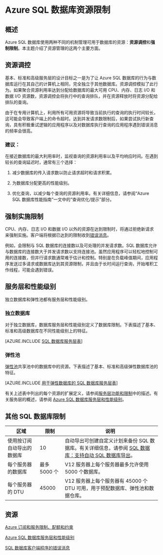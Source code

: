 <properties
	pageTitle="Azure SQL 数据库资源限制"
	description="本页介绍 Azure SQL 数据库的一些常见资源限制。"
	services="sql-database"
	documentationCenter="na"
	authors="CarlRabeler"
	manager="jhubbard"
	editor="monicar" />  



<tags
	ms.service="sql-database"
	ms.devlang="na"
	ms.topic="article"
	ms.tgt_pltfrm="na"
	ms.workload="data-management"
	ms.date="10/13/2016"
	wacn.date="12/12/2016"
	ms.author="carlrab" />


# Azure SQL 数据库资源限制

## 概述

Azure SQL 数据库使用两种不同的机制管理可用于数据库的资源：**资源调控**和**强制限制**。本主题介绍了资源管理的这两个主要方面。

## 资源调控
基本、标准和高级服务层的设计目标之一是为了让 Azure SQL 数据库的行为与数据库运行在其自己的计算机上相同，完全独立于其他数据库。资源调控模拟了此行为。如果聚合资源利用率达到分配给数据库的最大可用 CPU、内存、日志 I/O 和数据 I/O 资源数，资源调控会将执行中的查询排队，并在资源释放时将资源分配给排队的查询。

由于在专用计算机上，利用所有可用资源将导致当前执行的查询的执行时间较长，这可能会导致客户端上的命令超时。达到并发请求数限制后，如果尝试执行新查询，具有积极重试逻辑的应用程序以及对数据库执行查询的应用程序遇到错误消息的频率会很高。

### 建议：
在接近数据库的最大利用率时，监视查询的资源利用率以及平均响应时间。在遇到较长的查询延迟时，通常有三个选择：

1.	减少数据库的传入请求数以防止请求超时和请求积累。

2.	为数据库分配更高的性能级别。

3.	优化查询，以减少每个查询的资源利用率。有关详细信息，请参阅“Azure SQL 数据库性能指南”一文中的“查询优化/提示”部分。

## 强制实施限制
CPU、内存、日志 I/O 和数据 I/O 以外的资源在达到限制时，将通过拒绝新请求来强制实施。客户端将根据已达到的限制收到[错误消息](/documentation/articles/sql-database-develop-error-messages/)。

例如，会限制与 SQL 数据库的连接数以及可处理的并发请求数。SQL 数据库允许与数据库的连接数大于并发请求数以支持连接池。虽然应用程序可以轻松地控制可用的连接数，但并行请求数通常难于估计和控制。特别是在负载峰值期间，应用程序发送过多请求或数据库达到其资源限制，并且由于长时间运行查询，开始堆积工作线程，可能会遇到错误。

## 服务层和性能级别

独立数据库和弹性池都有服务层和性能级别。

### 独立数据库

对于独立数据库，数据库服务层和性能级别定义了数据库限制。下表描述了基本、标准和高级数据库在不同性能级别上的特征。

[AZURE.INCLUDE [SQL 数据库服务层表](../../includes/sql-database-service-tiers-table.md)]

### 弹性池

[弹性池](/documentation/articles/sql-database-elastic-pool/)共享池中的数据库中的资源。下表描述了基本、标准和高级弹性数据库池的特征。

[AZURE.INCLUDE [用于弹性数据库的 SQL 数据库服务层表](../../includes/sql-database-service-tiers-table-elastic-db-pools.md)]

有关上述表中列出的每个资源的扩展定义，请参阅[服务层功能和限制](/documentation/articles/sql-database-performance-guidance/#service-tier-capabilities-and-limits)中的描述。有关服务层的概述，请参阅 [Azure SQL 数据库服务层和性能级别](/documentation/articles/sql-database-service-tiers/)。

## 其他 SQL 数据库限制

| 区域 | 限制 | 说明 |
|---|---|---|
| 使用按订阅自动导出的数据库 | 10 | 自动导出可创建自定义计划来备份 SQL 数据库。有关详细信息，请参阅 [SQL 数据库：支持自动 SQL 数据库导出](http://weblogs.asp.net/scottgu/windows-azure-july-updates-sql-database-traffic-manager-autoscale-virtual-machines)。|
| 每个服务器的数据库 | 最多 5000 个 | V12 服务器上每个服务器最多允许使用 5000 个数据库。 |  
| 每个服务器的 DTU | 45000 | V12 服务器上每个服务器有 45000 个 DTU 可用，用于预配数据库、弹性池和数据仓库。 |



## 资源

[Azure 订阅和服务限制、配额和约束](/documentation/articles/azure-subscription-service-limits/)

[Azure SQL 数据库服务层和性能级别](/documentation/articles/sql-database-service-tiers/)

[SQL 数据库客户端程序的错误消息](/documentation/articles/sql-database-develop-error-messages/)

<!---HONumber=Mooncake_Quality_Review_1118_2016-->